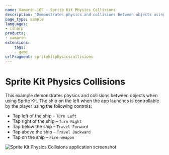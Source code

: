 ```yaml
---
name: Xamarin.iOS - Sprite Kit Physics Collisions
description: "Demonstrates physics and collisions between objects using Sprite Kit. The ship starting on the left is controllable... (game)"
page_type: sample
languages:
- csharp
products:
- xamarin
extensions:
    tags:
    - game
urlFragment: spritekitphysicscollisions
---
```

# Sprite Kit Physics Collisions

This example demonstrates physics and collisions between objects when using Sprite Kit. The ship on the left when the app launches is controllable by the player using the following controls:

* Tap left of the ship – `Turn Left`
* Tap right of the ship – `Turn Right`
* Tap below the ship – `Travel Forward`
* Tap above the ship – `Travel Backward`
* Tap on the ship – `Fire weapon`

![Sprite Kit Physics Collisions application screenshot](Screenshots/01.png "Sprite Kit Physics Collisions application screenshot")
